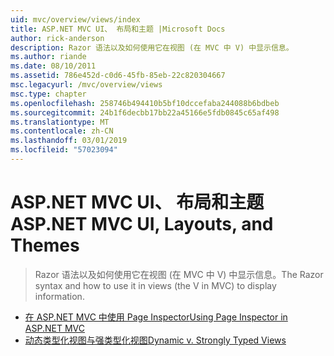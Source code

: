```yaml
---
uid: mvc/overview/views/index
title: ASP.NET MVC UI、 布局和主题 |Microsoft Docs
author: rick-anderson
description: Razor 语法以及如何使用它在视图 (在 MVC 中 V) 中显示信息。
ms.author: riande
ms.date: 08/10/2011
ms.assetid: 786e452d-c0d6-45fb-85eb-22c820304667
msc.legacyurl: /mvc/overview/views
msc.type: chapter
ms.openlocfilehash: 258746b494410b5bf10dccefaba244088b6bdbeb
ms.sourcegitcommit: 24b1f6decbb17bb22a45166e5fdb0845c65af498
ms.translationtype: MT
ms.contentlocale: zh-CN
ms.lasthandoff: 03/01/2019
ms.locfileid: "57023094"
---
```

<a name="aspnet-mvc-ui-layouts-and-themes"></a><span data-ttu-id="a26cc-103">ASP.NET MVC UI、 布局和主题</span><span class="sxs-lookup"><span data-stu-id="a26cc-103">ASP.NET MVC UI, Layouts, and Themes</span></span>
====================
> <span data-ttu-id="a26cc-104">Razor 语法以及如何使用它在视图 (在 MVC 中 V) 中显示信息。</span><span class="sxs-lookup"><span data-stu-id="a26cc-104">The Razor syntax and how to use it in views (the V in MVC) to display information.</span></span>


- [<span data-ttu-id="a26cc-105">在 ASP.NET MVC 中使用 Page Inspector</span><span class="sxs-lookup"><span data-stu-id="a26cc-105">Using Page Inspector in ASP.NET MVC</span></span>](using-page-inspector-in-aspnet-mvc.md)
- [<span data-ttu-id="a26cc-106">动态类型化视图与强类型化视图</span><span class="sxs-lookup"><span data-stu-id="a26cc-106">Dynamic v. Strongly Typed Views</span></span>](dynamic-v-strongly-typed-views.md)
